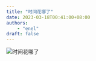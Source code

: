 ```yaml
---
title: "时间花哪了"
date: 2023-03-18T00:41:00+08:00
authors:
    - "enel"
draft: false
---
```


![时间花哪了](https://www.plantuml.com/plantuml/svg/PLHRKnft57_tK-nCNz8PXHGpZascCz6ccKoRTXWpdMcRoSEggz8kB8KbuDjo4HSlN43g1GIDWWwD21Kh5v3lakpv_tUV_0ezcmNN6aTsuDn_l_Cx-zGhiXxHv-H7H8V8SmpP_bVRRgXhTSXKb7Pqv9DxnElc7U88Wt-FbVO9P894wgZb8CXHKaYIVmxXk44x5ReNKThhH8ehBHc2UpVT3R8U9NAITYBurCAd6Az9IQLPKK-E87gX1yWfpA9RHTBeAAsY6kuPDM-wnIT6FqX6wCccONr0OjTmLL9w-OzIC130Xz8-9ZkPGIXsmy9qwzJEioxnvnzVgf4KvAwnpT1Wp8OHa3zzuLiKjDKDAFNCPYIPfurt8DSG-biR5xWjd3HiK0uflInYe--tr6fjuARvTNH_5vXZUSUyX_L_b48abe6kP9gC4BM_Y-1VlruIHRVtiTNAtVejSuBJ-iNlNi7rpSIuxIlR-CJ3oOd9ITlumqUZCsFVllXwvWVxzFFV7jbjYyzzq-BidrCCaIi8xiqRPZXaxDgeZrRa55RRS1mPafX8qNZDREpt-ospJhV3Ci-zjNevVi7AEnQuCOThpCsp-1IvW6XbXkMm2NAejDku9rezfCaeAOUWVub6aj2PUSPwbwO5rZC_7ALOkbK1Szzfvpm8atc93J_pVIyikLpBp3Dkpk5aUURLibVadAECVMfcQfI1n8QMkIRnaa6-nM8PP66N-uLmnIRv9DlGPvRsrQlpWL__8OKDzP58Gcd5K4mqLoK7gnQpC2eRMKM0j2EJGj08HDHQw0XgTLYHoTgQhh6p90f9LtzJWeCeCeFt058QLq3sInXln2ZDJQLLfnT5_8TaN6bce1_6sV5c1lq-I7d85TJ-AYqLy10n4n8osJbNwnMjLFqWxG_YbFu-dEqepNL3Ple5zLBQuIMaDmoiQ54l8-IlNIF1AmfkuuOPTX7tE-GWJkJqGEFcXN_o_IhuHDyiHtCDaZw3UW9QMRruAWBX189xOaQgjR1wdiLfIJv62dcbbz41DygGk2BP6jcigk_-9isLEnaGtQLR5-fvxAxjkAusIgQ1SysROnb3cy4FS2-3zzJ9K8SnIUcKr7BmIvs0K0kwBLhPHdLgqJJ4EtX-Vi7pnm8l-9UX6YFnz9tUk68IUaykgthDTF6EvvUV195ZNY5xVbQSM_f_3Zt0zaSq9jzqSt1MLbe7A3foaTNriR99UrMexc55On9KbvO9mz5GjIPA_0p8VufVyKNy7m00)

[//]: # (编辑时间才发现今天是3月18)
